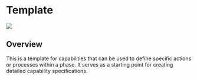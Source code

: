 # Template

![](https://img.shields.io/badge/P0000-None-white)

## Overview

This is a template for capabilities that can be used to define specific actions or processes within a phase. It serves as a starting point for creating detailed capability specifications.